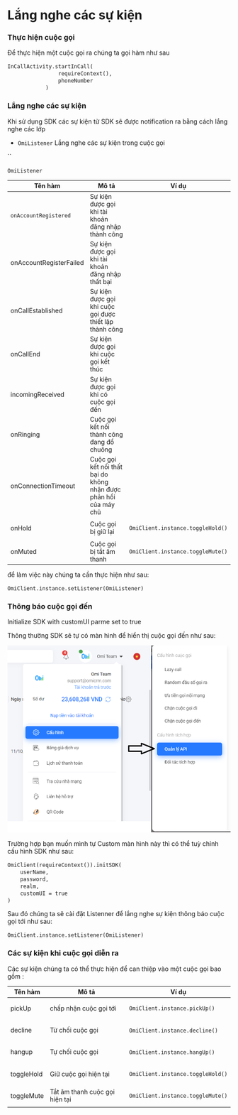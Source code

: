 # Lắng nghe các sự kiện



### Thực hiện cuộc gọi

&#x20;Để thực hiện một cuộc gọi ra chúng ta gọi hàm như sau

```
InCallActivity.startInCall(
                requireContext(),
                phoneNumber
            )

```

### &#x20;<a href="#user-content-handle-call-by-yourself" id="user-content-handle-call-by-yourself"></a>

### Lắng nghe các sự kiện <a href="#user-content-listeners" id="user-content-listeners"></a>

Khi sử dụng SDK các sự kiện từ SDK sẽ được notification ra bằng cách lắng nghe các lớp&#x20;

* `OmiListener` Lắng nghe các sự kiện trong cuộc gọi

``

`OmiListener`&#x20;

| Tên hàm                 | Mô tả                                                              | Ví dụ                                                                 |
| ----------------------- | ------------------------------------------------------------------ | --------------------------------------------------------------------- |
| `onAccountRegistered`   | Sự kiện được gọi khi tài khoản đăng nhập thành công                |                                                                       |
| onAccountRegisterFailed | Sự kiện được gọi khi tài khoản đăng nhập thất bại                  |                                                                       |
| onCallEstablished       | Sự kiện được gọi khi cuộc gọi được thiết lập thành công            |                                                                       |
| onCallEnd               | Sự kiện được gọi khi cuộc gọi kết thúc                             |                                                                       |
| incomingReceived        | Sự kiện được gọi khi có cuộc gọi đến                               |                                                                       |
| onRinging               | Cuộc gọi kết nối thành công đang đổ chuông                         |                                                                       |
| onConnectionTimeout     | Cuộc gọi kết nối thất bại do không nhận được phản hồi của máy chủ  |                                                                       |
| onHold                  | Cuộc gọi bị giữ lại                                                | <p></p><pre><code>OmiClient.instance.toggleHold()</code></pre><p></p> |
| onMuted                 | Cuộc gọi bị tắt âm thanh                                           | <pre><code>OmiClient.instance.toggleMute()</code></pre>               |

để làm việc này chúng ta cần thực hiện như sau:

```
OmiClient.instance.setListener(OmiListener)
```

### Thông báo cuộc gọi đến <a href="#user-content-handle-call-by-yourself" id="user-content-handle-call-by-yourself"></a>

Initialize SDK with customUI parme set to true

Thông thường SDK sẽ tự có màn hình để hiển thị cuộc gọi đến như sau:

<img src="../../../.gitbook/assets/image.png" alt="" data-size="original">



Trường hợp bạn muốn mình tự Custom màn hình này thì có thể tuỳ chỉnh cấu hình SDK như sau:

```
OmiClient(requireContext()).initSDK(
    userName,
    password,
    realm,
    customUI = true
)
```

Sau đó chúng ta sẽ cài đặt Listenner để lắng nghe sự kiện thông báo cuộc gọi tới như sau:

```
OmiClient.instance.setListener(OmiListener)
```

### Các sự kiện khi cuộc gọi diễn ra <a href="#user-content-actions-when-in-a-call" id="user-content-actions-when-in-a-call"></a>

Các sự kiện chúng ta có thể thực hiện để can thiệp vào một cuộc gọi bao gồm :

&#x20;

| Tên hàm    | Mô tả                          | Ví dụ                                                              |
| ---------- | ------------------------------ | ------------------------------------------------------------------ |
| pickUp     | chấp nhận cuộc gọi tới         | <pre><code>OmiClient.instance.pickUp()</code></pre>                |
| decline    | Từ chối cuộc gọi               | <p></p><pre><code>OmiClient.instance.decline()</code></pre><p></p> |
| hangup     | Tự chối cuộc gọi               | <p></p><pre><code>OmiClient.instance.hangUp()</code></pre><p></p>  |
| toggleHold | Giữ cuộc gọi hiện tại          | <p></p><pre><code>OmiClient.instance.toggleHold()</code></pre>     |
| toggleMute | Tắt âm thanh cuộc gọi hiện tại | <pre><code>OmiClient.instance.toggleMute()</code></pre>            |

